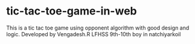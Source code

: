 # tic-tac-toe-game-in-web
This is a tic tac toe game using opponent algorithm with good design and logic. Developed by Vengadesh.R LFHSS 9th-10th boy in natchiyarkoil

